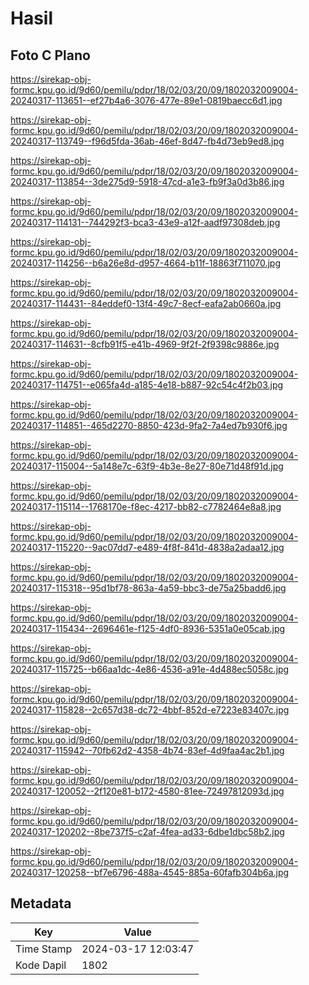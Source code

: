# Hasil

## Foto C Plano

https://sirekap-obj-formc.kpu.go.id/9d60/pemilu/pdpr/18/02/03/20/09/1802032009004-20240317-113651--ef27b4a6-3076-477e-89e1-0819baecc6d1.jpg

https://sirekap-obj-formc.kpu.go.id/9d60/pemilu/pdpr/18/02/03/20/09/1802032009004-20240317-113749--f96d5fda-36ab-46ef-8d47-fb4d73eb9ed8.jpg

https://sirekap-obj-formc.kpu.go.id/9d60/pemilu/pdpr/18/02/03/20/09/1802032009004-20240317-113854--3de275d9-5918-47cd-a1e3-fb9f3a0d3b86.jpg

https://sirekap-obj-formc.kpu.go.id/9d60/pemilu/pdpr/18/02/03/20/09/1802032009004-20240317-114131--744292f3-bca3-43e9-a12f-aadf97308deb.jpg

https://sirekap-obj-formc.kpu.go.id/9d60/pemilu/pdpr/18/02/03/20/09/1802032009004-20240317-114256--b6a26e8d-d957-4664-b11f-18863f711070.jpg

https://sirekap-obj-formc.kpu.go.id/9d60/pemilu/pdpr/18/02/03/20/09/1802032009004-20240317-114431--84eddef0-13f4-49c7-8ecf-eafa2ab0660a.jpg

https://sirekap-obj-formc.kpu.go.id/9d60/pemilu/pdpr/18/02/03/20/09/1802032009004-20240317-114631--8cfb91f5-e41b-4969-9f2f-2f9398c9886e.jpg

https://sirekap-obj-formc.kpu.go.id/9d60/pemilu/pdpr/18/02/03/20/09/1802032009004-20240317-114751--e065fa4d-a185-4e18-b887-92c54c4f2b03.jpg

https://sirekap-obj-formc.kpu.go.id/9d60/pemilu/pdpr/18/02/03/20/09/1802032009004-20240317-114851--465d2270-8850-423d-9fa2-7a4ed7b930f6.jpg

https://sirekap-obj-formc.kpu.go.id/9d60/pemilu/pdpr/18/02/03/20/09/1802032009004-20240317-115004--5a148e7c-63f9-4b3e-8e27-80e71d48f91d.jpg

https://sirekap-obj-formc.kpu.go.id/9d60/pemilu/pdpr/18/02/03/20/09/1802032009004-20240317-115114--1768170e-f8ec-4217-bb82-c7782464e8a8.jpg

https://sirekap-obj-formc.kpu.go.id/9d60/pemilu/pdpr/18/02/03/20/09/1802032009004-20240317-115220--9ac07dd7-e489-4f8f-841d-4838a2adaa12.jpg

https://sirekap-obj-formc.kpu.go.id/9d60/pemilu/pdpr/18/02/03/20/09/1802032009004-20240317-115318--95d1bf78-863a-4a59-bbc3-de75a25badd6.jpg

https://sirekap-obj-formc.kpu.go.id/9d60/pemilu/pdpr/18/02/03/20/09/1802032009004-20240317-115434--2696461e-f125-4df0-8936-5351a0e05cab.jpg

https://sirekap-obj-formc.kpu.go.id/9d60/pemilu/pdpr/18/02/03/20/09/1802032009004-20240317-115725--b66aa1dc-4e86-4536-a91e-4d488ec5058c.jpg

https://sirekap-obj-formc.kpu.go.id/9d60/pemilu/pdpr/18/02/03/20/09/1802032009004-20240317-115828--2c657d38-dc72-4bbf-852d-e7223e83407c.jpg

https://sirekap-obj-formc.kpu.go.id/9d60/pemilu/pdpr/18/02/03/20/09/1802032009004-20240317-115942--70fb62d2-4358-4b74-83ef-4d9faa4ac2b1.jpg

https://sirekap-obj-formc.kpu.go.id/9d60/pemilu/pdpr/18/02/03/20/09/1802032009004-20240317-120052--2f120e81-b172-4580-81ee-72497812093d.jpg

https://sirekap-obj-formc.kpu.go.id/9d60/pemilu/pdpr/18/02/03/20/09/1802032009004-20240317-120202--8be737f5-c2af-4fea-ad33-6dbe1dbc58b2.jpg

https://sirekap-obj-formc.kpu.go.id/9d60/pemilu/pdpr/18/02/03/20/09/1802032009004-20240317-120258--bf7e6796-488a-4545-885a-60fafb304b6a.jpg


## Metadata

| Key        | Value               |
| ---------- | ------------------- |
| Time Stamp | 2024-03-17 12:03:47 |
| Kode Dapil | 1802                |




